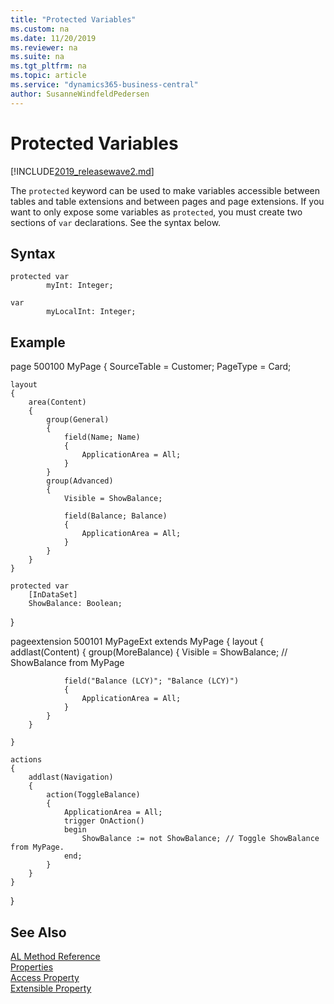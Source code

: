 ```yaml
---
title: "Protected Variables"
ms.custom: na
ms.date: 11/20/2019
ms.reviewer: na
ms.suite: na
ms.tgt_pltfrm: na
ms.topic: article
ms.service: "dynamics365-business-central"
author: SusanneWindfeldPedersen
---
```


# Protected Variables

[!INCLUDE[2019_releasewave2.md](../includes/2019_releasewave2.md)]

The `protected` keyword can be used to make variables accessible between tables and table extensions and between pages and page extensions. If you want to only expose some variables as `protected`, you must create two sections of `var` declarations. See the syntax below.

## Syntax
```
protected var
        myInt: Integer;

var
        myLocalInt: Integer;
```

## Example
page 500100 MyPage
{
    SourceTable = Customer;
    PageType = Card;

    layout
    {
        area(Content)
        {
            group(General)
            {
                field(Name; Name)
                {
                    ApplicationArea = All;
                }
            }
            group(Advanced)
            {
                Visible = ShowBalance;

                field(Balance; Balance)
                {
                    ApplicationArea = All;
                }
            }
        }
    }

    protected var
        [InDataSet]
        ShowBalance: Boolean;
}

pageextension 500101 MyPageExt extends MyPage
{
    layout
    {
        addlast(Content)
        {
            group(MoreBalance)
            {
                Visible = ShowBalance; // ShowBalance from MyPage

                field("Balance (LCY)"; "Balance (LCY)")
                {
                    ApplicationArea = All;
                }
            }
        }

    }

    actions
    {
        addlast(Navigation)
        {
            action(ToggleBalance)
            {
                ApplicationArea = All;
                trigger OnAction()
                begin
                    ShowBalance := not ShowBalance; // Toggle ShowBalance from MyPage.
                end;
            }
        }
    }
}


## See Also  
[AL Method Reference](methods/devenv-al-method-reference.md)   
[Properties](properties/devenv-properties.md)  
[Access Property](properties/devenv-access-property.md)  
[Extensible Property](properties/devenv-extensible-property.md)
